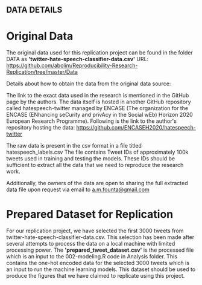 ## DATA DETAILS

# Original Data

The original data used for this replication project can be found in the folder DATA as **'twitter-hate-speech-classifier-data.csv'**
URL: https://github.com/abolim/Reproducibility-Research-Replication/tree/master/Data

Details about how to obtain the data from the original data source:

The link to the exact data used in the research is mentioned in the GitHub page by the authors.
The data itself is hosted in another GitHub repository called hatespeech-twitter managed by ENCASE (The organization for the ENCASE (ENhancing seCurity and privAcy in the Social wEb) Horizon 2020 European Research Programme). 
Following is the link to the author's repository hosting the data: https://github.com/ENCASEH2020/hatespeech-twitter

The raw data is present in the csv format in a file titled hatespeech_labels.csv
The file contains Tweet IDs of approximately 100k tweets used in training and testing the models. These IDs should be sufficient to extract all the data that we need to reproduce the research work.
 
Additionally, the owners of the data are open to sharing the full extracted data file upon request via email to a.m.founta@gmail.com

# Prepared Dataset for Replication

For our replication project, we have selected the first 3000 tweets from twitter-hate-speech-classifier-data.csv. This selection has been made after several attempts to process the data on a local machine with limited processing power.
The **'prepared_tweet_dataset.csv'** is the processed file which is an input to the 002-modeling.R code in Analysis folder. This contains the one-hot encoded data for the selected 3000 tweets which is an input to run the machine learning models.
This dataset should be used to produce the figures that we have claimed to replicate using this project.
